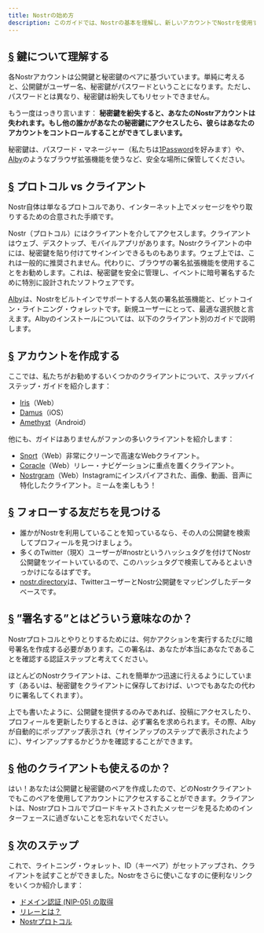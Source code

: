 ```yaml
---
title: Nostrの始め方
description: このガイドでは、Nostrの基本を理解し、新しいアカウントでNostrを使用するためのすべてのセットアップと準備をサポートします。新しいライトニング・ウォレットの作成方法、アカウントの作成方法、クライアントに安全にサインインする方法を説明します。
---
```


## [§](#understanding-keys) 鍵について理解する

各Nostrアカウントは公開鍵と秘密鍵のペアに基づいています。単純に考えると、公開鍵がユーザー名、秘密鍵がパスワードということになります。ただし、パスワードとは異なり、秘密鍵は紛失してもリセットできません。

もう一度はっきり言います： **秘密鍵を紛失すると、あなたのNostrアカウントは失われます。もし他の誰かがあなたの秘密鍵にアクセスしたら、彼らはあなたのアカウントをコントロールすることができてしまいます。**

秘密鍵は、パスワード・マネージャー（私たちは[1Password](https://1password.com/)を好みます）や、[Alby](https://getalby.com/#alby-extension)のようなブラウザ拡張機能を使うなど、安全な場所に保管してください。

## [§](#protocol-vs-client) プロトコル vs クライアント

Nostr自体は単なるプロトコルであり、インターネット上でメッセージをやり取りするための合意された手順です。

Nostr（プロトコル）にはクライアントを介してアクセスします。クライアントはウェブ、デスクトップ、モバイルアプリがあります。Nostrクライアントの中には、秘密鍵を貼り付けてサインインできるものもあります。ウェブ上では、これは一般的に推奨されません。代わりに、ブラウザの署名拡張機能を使用することをお勧めします。これは、秘密鍵を安全に管理し、イベントに暗号署名するために特別に設計されたソフトウェアです。

[Alby](https://getalby.com?utm_source=nostr.how&ref=nostr.how)は、Nostrをビルトインでサポートする人気の署名拡張機能と、ビットコイン・ライトニング・ウォレットです。新規ユーザーにとって、最適な選択肢と言えます。Albyのインストールについては、以下のクライアント別のガイドで説明します。

## [§](#create-your-account) アカウントを作成する

ここでは、私たちがお勧めするいくつかのクライアントについて、ステップバイステップ・ガイドを紹介します：

- [Iris](/en/guides/iris)（Web）
- [Damus](/en/guides/damus)（iOS）
- [Amethyst](/en/guides/amethyst)（Android）

他にも、ガイドはありませんがファンの多いクライアントを紹介します：

- [Snort](https://snort.social?utm_source=nostr.how&ref=nostr.how)（Web）非常にクリーンで高速なWebクライアント。
- [Coracle](https://coracle.social?utm_source=nostr.how&ref=nostr.how)（Web）リレー・ナビゲーションに重点を置くクライアント。
- [Nostrgram](https://nostrgram.co?utm_source=nostr.how&ref=nostr.how)（Web）Instagramにインスパイアされた、画像、動画、音声に特化したクライアント。ミームを楽しもう！

## [§](#find-friends) フォローする友だちを見つける

- 誰かがNostrを利用していることを知っているなら、その人の公開鍵を検索してプロフィールを見つけましょう。
- 多くのTwitter（現X）ユーザーが#nostrというハッシュタグを付けてNostr公開鍵をツイートいているので、このハッシュタグで検索してみるとよいきっかけになるはずです。
- [nostr.directory](https://nostr.directory?utm_source=nostr.how&ref=nostr.how)は、TwitterユーザーとNostr公開鍵をマッピングしたデータベースです。

## [§](#whats-signing) ”署名する”とはどういう意味なのか？

Nostrプロトコルとやりとりするためには、何かアクションを実行するたびに暗号署名を作成する必要があります。この署名は、あなたが本当にあなたであることを確認する認証ステップと考えてください。

ほとんどのNostrクライアントは、これを簡単かつ迅速に行えるようにしています（あるいは、秘密鍵をクライアントに保存しておけば、いつでもあなたの代わりに署名してくれます）。

上でも書いたように、公開鍵を提供するのみであれば、投稿にアクセスしたり、プロフィールを更新したりするときは、必ず署名を求められます。その際、Albyが自動的にポップアップ表示され（サインアップのステップで表示されたように）、サインアップするかどうかを確認することができます。

## [§](#can-i-use-other-clients) 他のクライアントも使えるのか？

はい！あなたは公開鍵と秘密鍵のペアを作成したので、どのNostrクライアントでもこのペアを使用してアカウントにアクセスすることができます。クライアントは、Nostrプロトコルでブロードキャストされたメッセージを見るためのインターフェースに過ぎないことを忘れないでください。

## [§](#next-steps) 次のステップ

これで、ライトニング・ウォレット、ID（キーペア）がセットアップされ、クライアントを試すことができました。Nostrをさらに使いこなすのに便利なリンクをいくつか紹介します：

- [ドメイン認証 (NIP-05) の取得](/jp/guides/get-verified)
- [リレーとは？](/jp/relays)
- [Nostrプロトコル](/jp/the-protocol)
